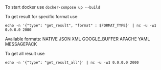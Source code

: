 To start docker use `docker-compose up --build`

To get result for specific format use
```
echo -n '{"type": "get_result", "format" : $FORMAT_TYPE}' | nc -u -w1 0.0.0.0 2000
```

Available formats:
NATIVE
JSON
XML
GOOGLE_BUFFER
APACHE
YAML
MESSAGEPACK

To get all result use
```
echo -n '{"type": "get_result_all"}' | nc -u -w1 0.0.0.0 2000
```
